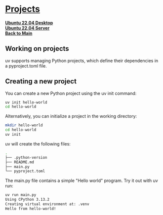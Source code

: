 # **[Projects](https://docs.astral.sh/uv/guides/projects/)**

**[Ubuntu 22.04 Desktop](../../../ubuntu22-04/desktop-install.md)**\
**[Ubuntu 22.04 Server](../../../ubuntu22-04/server-install.md)**\
**[Back to Main](../../../../README.md)**

## Working on projects

uv supports managing Python projects, which define their dependencies in a pyproject.toml file.

## Creating a new project

You can create a new Python project using the uv init command:

```bash
uv init hello-world
cd hello-world
```

Alternatively, you can initialize a project in the working directory:

```bash
mkdir hello-world
cd hello-world
uv init
```

uv will create the following files:

```bash
.
├── .python-version
├── README.md
├── main.py
└── pyproject.toml
```

The main.py file contains a simple "Hello world" program. Try it out with uv run:

```bash
uv run main.py
Using CPython 3.13.2
Creating virtual environment at: .venv
Hello from hello-world!
```
